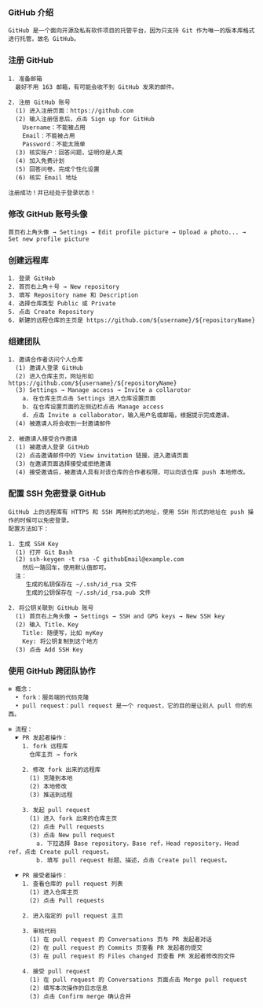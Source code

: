 ### GitHub 介绍
	GitHub 是一个面向开源及私有软件项目的托管平台，因为只支持 Git 作为唯一的版本库格式进行托管，故名 GitHub。

### 注册 GitHub
	1. 准备邮箱
	  最好不用 163 邮箱，有可能会收不到 GitHub 发来的邮件。

	2. 注册 GitHub 账号
	  (1) 进入注册页面：https://github.com
	  (2) 输入注册信息后，点击 Sign up for GitHub
	    Username：不能被占用
	    Email：不能被占用
	    Password：不能太简单
	  (3) 核实账户：回答问题，证明你是人类
	  (4) 加入免费计划
	  (5) 回答问卷，完成个性化设置
	  (6) 核实 Email 地址

	注册成功！并已经处于登录状态！
	
### 修改 GitHub 账号头像
	首页右上角头像 → Settings → Edit profile picture → Upload a photo... → Set new profile picture
	
### 创建远程库
	1. 登录 GitHub
	2. 首页右上角＋号 → New repository
	3. 填写 Repository name 和 Description
	4. 选择仓库类型 Public 或 Private
	5. 点击 Create Repository
	6. 新建的远程仓库的主页是 https://github.com/${username}/${repositoryName}

### 组建团队	
	1. 邀请合作者访问个人仓库
	  (1) 邀请人登录 GitHub
	  (2) 进入仓库主页，网址形如 https://github.com/${username}/${repositoryName}
	  (3) Settings → Manage access → Invite a collarotor
	    a. 在仓库主页点击 Settings 进入仓库设置页面
	    b. 在仓库设置页面的左侧边栏点击 Manage access
	    d. 点击 Invite a collaborator，输入用户名或邮箱，根据提示完成邀请。
	  (4) 被邀请人将会收到一封邀请邮件
		
	2. 被邀请人接受合作邀请
	  (1) 被邀请人登录 GitHub
	  (2) 点击邀请邮件中的 View invitation 链接，进入邀请页面
	  (3) 在邀请页面选择接受或拒绝邀请
	  (4) 接受邀请后，被邀请人具有对该仓库的合作者权限，可以向该仓库 push 本地修改。

### 配置 SSH 免密登录 GitHub
	GitHub 上的远程库有 HTTPS 和 SSH 两种形式的地址，使用 SSH 形式的地址在 push 操作的时候可以免密登录。
	配置方法如下：

	1. 生成 SSH Key
	  (1) 打开 Git Bash
	  (2) ssh-keygen -t rsa -C githubEmail@example.com
	    然后一路回车，使用默认值即可。
	  注：
	     生成的私钥保存在 ~/.ssh/id_rsa 文件
	     生成的公钥保存在 ~/.ssh/id_rsa.pub 文件
	
	2. 将公钥关联到 GitHub 账号
	  (1) 首页右上角头像 → Settings → SSH and GPG keys → New SSH key
	  (2) 输入 Title、Key
	    Title: 随便写，比如 myKey
	    Key: 将公钥复制到这个地方
	  (3) 点击 Add SSH Key

### 使用 GitHub 跨团队协作
	❄ 概念：
	  • fork：服务端的代码克隆
	  • pull request：pull request 是一个 request，它的目的是让别人 pull 你的东西。

	❄ 流程：
	  ☛ PR 发起者操作：
	    1. fork 远程库
	      仓库主页 → fork
	
	    2. 修改 fork 出来的远程库
	      (1) 克隆到本地
	      (2) 本地修改
	      (3) 推送到远程
	
	    3. 发起 pull request
	      (1) 进入 fork 出来的仓库主页
	      (2) 点击 Pull requests 
	      (3) 点击 New pull request
	        a. 下拉选择 Base repository，Base ref，Head repository，Head ref，点击 Create pull request。
	        b. 填写 pull request 标题、描述，点击 Create pull request。
	
	  ☛ PR 接受者操作：
	    1. 查看仓库的 pull request 列表
	      (1) 进入仓库主页
	      (2) 点击 Pull requests
	
	    2. 进入指定的 pull request 主页
	
	    3. 审核代码
	      (1) 在 pull request 的 Conversations 页与 PR 发起者对话
	      (2) 在 pull request 的 Commits 页查看 PR 发起者的提交
	      (3) 在 pull request 的 Files changed 页查看 PR 发起者修改的文件
	
	    4. 接受 pull request
	      (1) 在 pull request 的 Conversations 页面点击 Merge pull request
	      (2) 填写本次操作的日志信息
	      (3) 点击 Confirm merge 确认合并